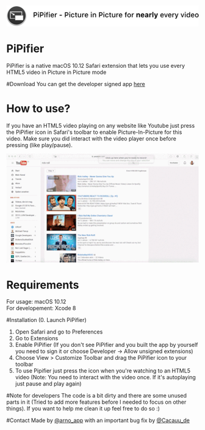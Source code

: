 
![Banner](Images/Banner.png)
# PiPifier
PiPifier is a native macOS 10.12 Safari extension that lets you use every HTML5 video in Picture in Picture mode

#Download
You can get the developer signed app [here](https://github.com/arnoappenzeller/PiPifier/raw/master/PiPifier.zip)

# How to use?
If you have an HTML5 video playing on any website like Youtube just press the PiPifier icon in Safari's toolbar to enable Picture-In-Picture for this video. Make sure you did interact with the video player once before pressing (like play/pause).

![Demo](Images/demo.gif "Demo")

# Requirements
For usage: macOS 10.12<br />
For developement: Xcode 8

#Installation
(0. Launch PiPifier)<br />
1. Open Safari and go to Preferences<br />
2. Go to Extensions<br />
3. Enable PiPifier (If you don't see PiPifier and you built the app by yourself you need to sign it or choose Developer -> Allow unsigned extensions)<br />
4. Choose View > Customize Toolbar and drag the PiPifier icon to your toolbar<br />
5. To use Pipifier just press the icon when you're watching to an HTML5 video (Note: You need to interact with the video once. If it's autoplaying just pause and play again)

#Note for developers
The code is a bit dirty and there are some unused parts in it (Tried to add more features before I needed to focus on other things). If you want to help me clean it up feel free to do so :)

#Contact
Made by [@arno_app](https://twitter.com/arno_app) with an important bug fix by [@Cacauu_de](https://twitter.com/Cacauu_de)
